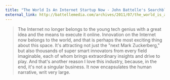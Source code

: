 ```yaml
---
title: "The World Is An Internet Startup Now - John Battelle's Searchblog"
external_link: http://battellemedia.com/archives/2011/07/the_world_is_an_internet_startup_now
---
```

> The Internet no longer belongs to the young tech genius with a great idea
and the means to execute it online. Innovation on the Internet now belongs to
the world, and that is perhaps the most exciting thing about this space. It's
attracting not just the "next Mark Zuckerberg," but also thousands of super
smart innovators from every field imaginable, each of whom brings
extraordinary insights and drive to play. And that's another reason I love
this industry, because, in the end, it's not a singular business. It now
encapsulates the human narrative, writ very large.

